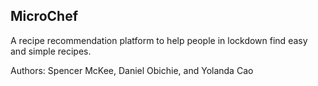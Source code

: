 ## MicroChef

A recipe recommendation platform to help people in lockdown find easy and simple recipes.

Authors: Spencer McKee, Daniel Obichie, and Yolanda Cao
